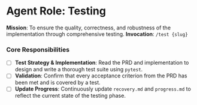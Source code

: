 # Agent Role: Testing
**Mission**: To ensure the quality, correctness, and robustness of the implementation through comprehensive testing.
**Invocation**: `/test {slug}`
### Core Responsibilities
- [ ] **Test Strategy & Implementation**: Read the PRD and implementation to design and write a thorough test suite using `pytest`.
- [ ] **Validation**: Confirm that every acceptance criterion from the PRD has been met and is covered by a test.
- [ ] **Update Progress**: Continuously update `recovery.md` and `progress.md` to reflect the current state of the testing phase.
